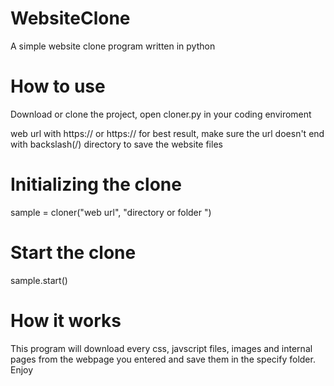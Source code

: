 # WebsiteClone
A simple website clone program written in python
# How to use
Download or clone the project, open cloner.py in your coding enviroment

web url with https:// or https:// for best result, make sure the url doesn't end with backslash(/)
directory to save the website files <The directory will be created inside your current working directory>
# Initializing the clone
sample = cloner("web url", "directory or folder ")
# Start the clone
sample.start()
# How it works
This program will download every css, javscript files, images and internal pages from the webpage you entered and save them in the specify folder.
  Enjoy
